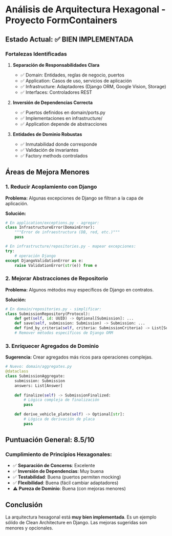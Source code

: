 # Análisis de Arquitectura Hexagonal - Proyecto FormContainers

## Estado Actual: ✅ BIEN IMPLEMENTADA

### Fortalezas Identificadas

1. **Separación de Responsabilidades Clara**
   - ✅ Domain: Entidades, reglas de negocio, puertos
   - ✅ Application: Casos de uso, servicios de aplicación  
   - ✅ Infrastructure: Adaptadores (Django ORM, Google Vision, Storage)
   - ✅ Interfaces: Controladores REST

2. **Inversión de Dependencias Correcta**
   - ✅ Puertos definidos en domain/ports.py
   - ✅ Implementaciones en infrastructure/
   - ✅ Application depende de abstracciones

3. **Entidades de Dominio Robustas**
   - ✅ Inmutabilidad donde corresponde
   - ✅ Validación de invariantes
   - ✅ Factory methods controlados

## Áreas de Mejora Menores

### 1. Reducir Acoplamiento con Django
**Problema:** Algunas excepciones de Django se filtran a la capa de aplicación.

**Solución:**
```python
# En application/exceptions.py - agregar:
class InfrastructureError(DomainError):
    """Error de infraestructura (DB, red, etc.)"""
    pass

# En infrastructure/repositories.py - mapear excepciones:
try:
    # operación Django
except DjangoValidationError as e:
    raise ValidationError(str(e)) from e
```

### 2. Mejorar Abstracciones de Repositorio
**Problema:** Algunos métodos muy específicos de Django en contratos.

**Solución:**
```python
# En domain/repositories.py - simplificar:
class SubmissionRepository(Protocol):
    def get(self, id: UUID) -> Optional[Submission]: ...
    def save(self, submission: Submission) -> Submission: ...
    def find_by_criteria(self, criteria: SubmissionCriteria) -> List[Submission]: ...
    # Remover métodos específicos de Django ORM
```

### 3. Enriquecer Agregados de Dominio
**Sugerencia:** Crear agregados más ricos para operaciones complejas.

```python
# Nuevo: domain/aggregates.py
@dataclass
class SubmissionAggregate:
    submission: Submission
    answers: List[Answer]
    
    def finalize(self) -> SubmissionFinalized:
        # Lógica compleja de finalización
        pass
    
    def derive_vehicle_plate(self) -> Optional[str]:
        # Lógica de derivación de placa
        pass
```

## Puntuación General: 8.5/10

### Cumplimiento de Principios Hexagonales:
- ✅ **Separación de Concerns**: Excelente
- ✅ **Inversión de Dependencias**: Muy buena
- ✅ **Testabilidad**: Buena (puertos permiten mocking)
- ✅ **Flexibilidad**: Buena (fácil cambiar adaptadores)
- ⚠️ **Pureza de Dominio**: Buena (con mejoras menores)

## Conclusión
La arquitectura hexagonal está **muy bien implementada**. Es un ejemplo sólido de Clean Architecture en Django. Las mejoras sugeridas son menores y opcionales.
